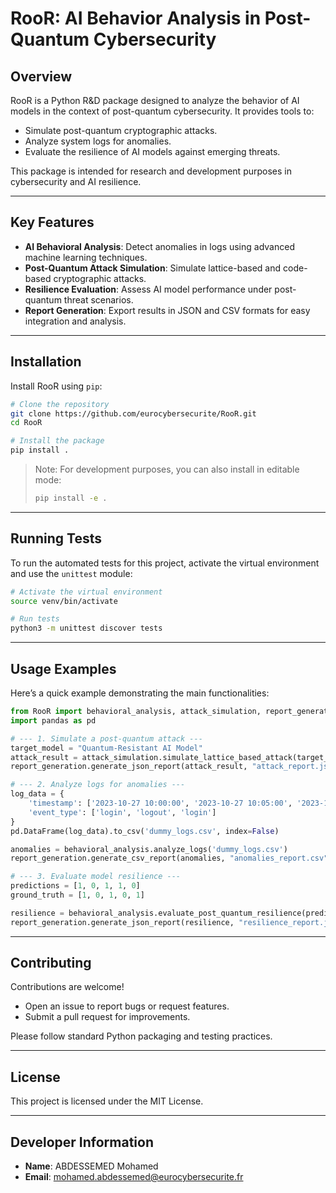 # RooR: AI Behavior Analysis in Post-Quantum Cybersecurity

## Overview

RooR is a Python R\&D package designed to analyze the behavior of AI models in the context of post-quantum cybersecurity.
It provides tools to:

* Simulate post-quantum cryptographic attacks.
* Analyze system logs for anomalies.
* Evaluate the resilience of AI models against emerging threats.

This package is intended for research and development purposes in cybersecurity and AI resilience.

---

## Key Features

* **AI Behavioral Analysis**: Detect anomalies in logs using advanced machine learning techniques.
* **Post-Quantum Attack Simulation**: Simulate lattice-based and code-based cryptographic attacks.
* **Resilience Evaluation**: Assess AI model performance under post-quantum threat scenarios.
* **Report Generation**: Export results in JSON and CSV formats for easy integration and analysis.

---

## Installation

Install RooR using `pip`:

```bash
# Clone the repository
git clone https://github.com/eurocybersecurite/RooR.git
cd RooR

# Install the package
pip install .
```

> Note: For development purposes, you can also install in editable mode:
>
> ```bash
> pip install -e .
> ```

---

## Running Tests

To run the automated tests for this project, activate the virtual environment and use the `unittest` module:

```bash
# Activate the virtual environment
source venv/bin/activate

# Run tests
python3 -m unittest discover tests
```

---

## Usage Examples

Here’s a quick example demonstrating the main functionalities:

```python
from RooR import behavioral_analysis, attack_simulation, report_generation
import pandas as pd

# --- 1. Simulate a post-quantum attack ---
target_model = "Quantum-Resistant AI Model"
attack_result = attack_simulation.simulate_lattice_based_attack(target_model)
report_generation.generate_json_report(attack_result, "attack_report.json")

# --- 2. Analyze logs for anomalies ---
log_data = {
    'timestamp': ['2023-10-27 10:00:00', '2023-10-27 10:05:00', '2023-10-27 10:10:00'],
    'event_type': ['login', 'logout', 'login']
}
pd.DataFrame(log_data).to_csv('dummy_logs.csv', index=False)

anomalies = behavioral_analysis.analyze_logs('dummy_logs.csv')
report_generation.generate_csv_report(anomalies, "anomalies_report.csv")

# --- 3. Evaluate model resilience ---
predictions = [1, 0, 1, 1, 0]
ground_truth = [1, 0, 1, 0, 1]

resilience = behavioral_analysis.evaluate_post_quantum_resilience(predictions, ground_truth)
report_generation.generate_json_report(resilience, "resilience_report.json")
```

---

## Contributing

Contributions are welcome!

* Open an issue to report bugs or request features.
* Submit a pull request for improvements.

Please follow standard Python packaging and testing practices.

---

## License

This project is licensed under the MIT License.

---

## Developer Information

* **Name**: ABDESSEMED Mohamed
* **Email**: [mohamed.abdessemed@eurocybersecurite.fr](mailto:mohamed.abdessemed@eurocybersecurite.fr)
